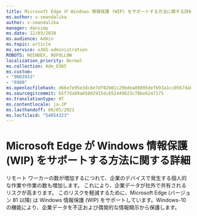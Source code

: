 ```yaml
---
title: Microsoft Edge が Windows 情報保護 (WIP) をサポートする方法に関する詳細
ms.author: v-smandalika
author: v-smandalika
manager: dansimp
ms.date: 12/03/2020
ms.audience: Admin
ms.topic: article
ms.service: o365-administration
ROBOTS: NOINDEX, NOFOLLOW
localization_priority: Normal
ms.collection: Adm_O365
ms.custom:
- "9003933"
- "6988"
ms.openlocfilehash: d66e7e95e3dc8e7df02b01c29bdea89895defb93a1cc0567dabc3914a8af22f6
ms.sourcegitcommit: b5f7da89a650d2915dc652449623c78be6247175
ms.translationtype: HT
ms.contentlocale: ja-JP
ms.lasthandoff: 08/05/2021
ms.locfileid: "54054323"
---
```

# <a name="learn-how-microsoft-edge-supports-windows-information-protection-wip"></a>Microsoft Edge が Windows 情報保護 (WIP) をサポートする方法に関する詳細

リモート ワーカーの数が増加するにつれて、企業のデバイスで発生する個人的な作業や作業の数も増加します。 これにより、企業データが社外で共有されるリスクが高まります。 このリスクを軽減するために、Microsoft Edge (バージョン 81 以降) は Windows 情報保護 (WIP) をサポートしています。Windows-10 の機能により、企業データを不正および偶発的な情報開示から保護します。

